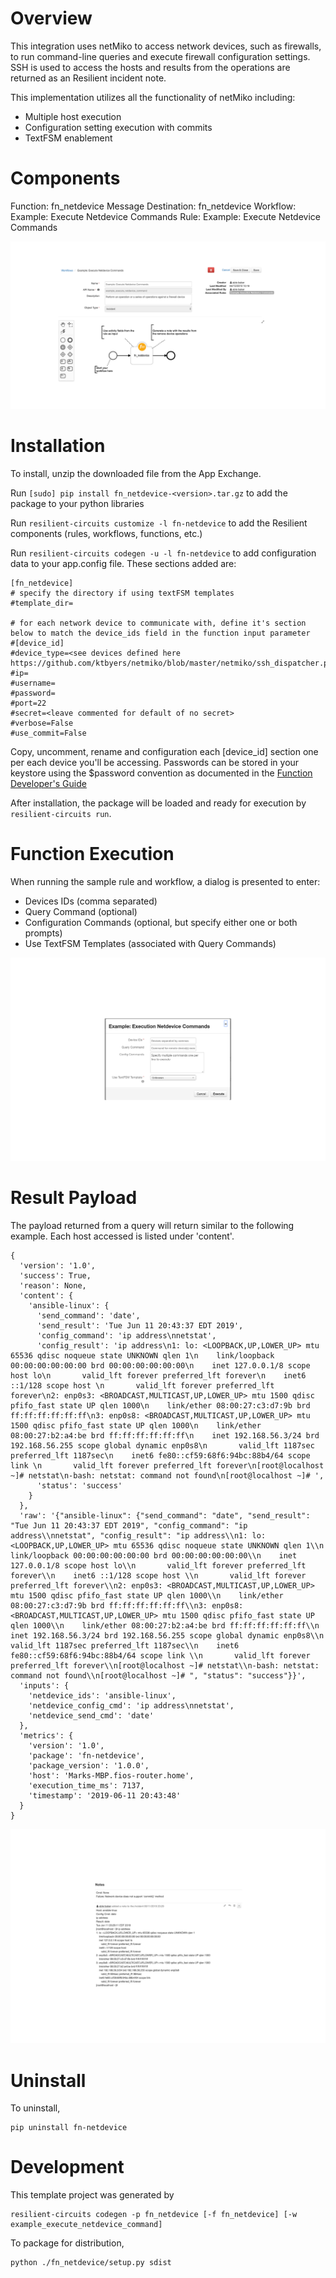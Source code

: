 # Overview
This integration uses netMiko to access network devices, such as firewalls, to run command-line queries
and execute firewall configuration settings. SSH is used to access the hosts and results from the operations are returned as an Resilient incident note.

This implementation utilizes all the functionality of netMiko including:

* Multiple host execution
* Configuration setting execution with commits
* TextFSM enablement

# Components
Function: fn_netdevice
Message Destination: fn_netdevice
Workflow: Example: Execute Netdevice Commands
Rule: Example: Execute Netdevice Commands

![Workflow](doc/readme_workflow.png)
# Installation
To install, unzip the downloaded file from the App Exchange.

Run `[sudo] pip install fn_netdevice-<version>.tar.gz` to add the package to your python libraries

Run `resilient-circuits customize -l fn-netdevice` to add the Resilient components (rules, workflows, functions, etc.)

Run `resilient-circuits codegen -u -l fn-netdevice` to add configuration data to your app.config file. These sections added are:
```
[fn_netdevice]
# specify the directory if using textFSM templates
#template_dir=

# for each network device to communicate with, define it's section below to match the device_ids field in the function input parameter
#[device_id]
#device_type=<see devices defined here https://github.com/ktbyers/netmiko/blob/master/netmiko/ssh_dispatcher.py>
#ip=
#username=
#password=
#port=22
#secret=<leave commented for default of no secret>
#verbose=False
#use_commit=False
```

Copy, uncomment, rename and configuration each [device_id] section one per each device you'll be accessing. Passwords can be stored in your
keystore using the $password convention as documented in the [Function Developer's Guide](https://github.com/ibmresilient/resilient-reference/blob/master/developer_guides/Resilient%20IRP%20Function%20Developer%20Guide.pdf)

After installation, the package will be loaded and ready for execution by `resilient-circuits run`.

# Function Execution
When running the sample rule and workflow, a dialog is presented to enter:

* Devices IDs (comma separated)
* Query Command (optional)
* Configuration Commands (optional, but specify either one or both prompts)
* Use TextFSM Templates (associated with Query Commands)

![Rule Dialog](doc/readme_rule_dialog.png)
# Result Payload
The payload returned from a query will return similar to the following example. Each host accessed is listed under 'content'.

```
{
  'version': '1.0',
  'success': True,
  'reason': None,
  'content': {
    'ansible-linux': {
      'send_command': 'date',
      'send_result': 'Tue Jun 11 20:43:37 EDT 2019',
      'config_command': 'ip address\nnetstat',
      'config_result': 'ip address\n1: lo: <LOOPBACK,UP,LOWER_UP> mtu 65536 qdisc noqueue state UNKNOWN qlen 1\n    link/loopback 00:00:00:00:00:00 brd 00:00:00:00:00:00\n    inet 127.0.0.1/8 scope host lo\n       valid_lft forever preferred_lft forever\n    inet6 ::1/128 scope host \n       valid_lft forever preferred_lft forever\n2: enp0s3: <BROADCAST,MULTICAST,UP,LOWER_UP> mtu 1500 qdisc pfifo_fast state UP qlen 1000\n    link/ether 08:00:27:c3:d7:9b brd ff:ff:ff:ff:ff:ff\n3: enp0s8: <BROADCAST,MULTICAST,UP,LOWER_UP> mtu 1500 qdisc pfifo_fast state UP qlen 1000\n    link/ether 08:00:27:b2:a4:be brd ff:ff:ff:ff:ff:ff\n    inet 192.168.56.3/24 brd 192.168.56.255 scope global dynamic enp0s8\n       valid_lft 1187sec preferred_lft 1187sec\n    inet6 fe80::cf59:68f6:94bc:88b4/64 scope link \n       valid_lft forever preferred_lft forever\n[root@localhost ~]# netstat\n-bash: netstat: command not found\n[root@localhost ~]# ',
      'status': 'success'
    }
  },
  'raw': '{"ansible-linux": {"send_command": "date", "send_result": "Tue Jun 11 20:43:37 EDT 2019", "config_command": "ip address\\nnetstat", "config_result": "ip address\\n1: lo: <LOOPBACK,UP,LOWER_UP> mtu 65536 qdisc noqueue state UNKNOWN qlen 1\\n    link/loopback 00:00:00:00:00:00 brd 00:00:00:00:00:00\\n    inet 127.0.0.1/8 scope host lo\\n       valid_lft forever preferred_lft forever\\n    inet6 ::1/128 scope host \\n       valid_lft forever preferred_lft forever\\n2: enp0s3: <BROADCAST,MULTICAST,UP,LOWER_UP> mtu 1500 qdisc pfifo_fast state UP qlen 1000\\n    link/ether 08:00:27:c3:d7:9b brd ff:ff:ff:ff:ff:ff\\n3: enp0s8: <BROADCAST,MULTICAST,UP,LOWER_UP> mtu 1500 qdisc pfifo_fast state UP qlen 1000\\n    link/ether 08:00:27:b2:a4:be brd ff:ff:ff:ff:ff:ff\\n    inet 192.168.56.3/24 brd 192.168.56.255 scope global dynamic enp0s8\\n       valid_lft 1187sec preferred_lft 1187sec\\n    inet6 fe80::cf59:68f6:94bc:88b4/64 scope link \\n       valid_lft forever preferred_lft forever\\n[root@localhost ~]# netstat\\n-bash: netstat: command not found\\n[root@localhost ~]# ", "status": "success"}}',
  'inputs': {
    'netdevice_ids': 'ansible-linux',
    'netdevice_config_cmd': 'ip address\nnetstat',
    'netdevice_send_cmd': 'date'
  },
  'metrics': {
    'version': '1.0',
    'package': 'fn-netdevice',
    'package_version': '1.0.0',
    'host': 'Marks-MBP.fios-router.home',
    'execution_time_ms': 7137,
    'timestamp': '2019-06-11 20:43:48'
  }
}
```

![Results](doc/readme_results.png)
# Uninstall
To uninstall,

    pip uninstall fn-netdevice

# Development
This template project was generated by

    resilient-circuits codegen -p fn_netdevice [-f fn_netdevice] [-w example_execute_netdevice_command]

To package for distribution,

    python ./fn_netdevice/setup.py sdist
